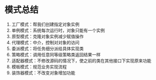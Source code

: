 # 模式总结

1. 工厂模式：帮我们创建指定对象实例
2. 单例模式：系统每次运行时，对象只能有一个实例
3. 原型模式：克隆对象实例减少赋值操作
4. 代理模式：中介，控制对对象的访问
5. 委派模式：将任务细分派给具体实现类
6. 策略模式：调用任意同等级策略类返回结果一样
7. 适配器模式：不修改源码的情况下，使之前的类在其他接口下实现原来功能
8. 模板模式：规范业务实现流程
9. 装饰器模式：不改变对象增加功能

